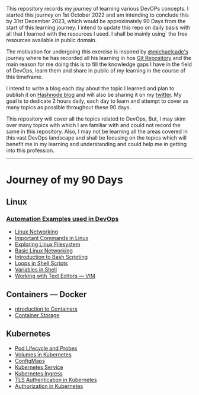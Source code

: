 This repository records my journey of learning various DevOPs concepts. I started this journey on 1st October 2022 and am intending to 
conclude this by 31st December 2023, which would be approximately 90 Days from the start of this learning journey. I intend to update this repo on daily basis with all that I learned with the resources I used. I shall be mainly using` the free resources available in public domain.

The motivation for undergoing this exercise is inspired by [@michaelcade's](https://twitter.com/michaelcade1) journey where he has recorded all his learning in hos [Git Repository](https://github.com/michaelcade/90DaysOfDevOPs) and the main reason for me doing this is to fill the knowledge gaps I have in the field of DevOps, learn them and share in public of my learning in the course of this timeframe.

I intend to write a blog each day about the topic I learned and plan to publish it on [Hashnode blog](https://santoshdtsi.hashnode.dev) and will also be sharing it on my [twitter](https://twitter.com/santoshdts). My goal is to dedicate 2 hours daily, each day to learn and attempt to cover as many topics as possible throughout these 90 days.

This repository will cover all the topics related to DevOps, But, I may skim over many topics with which I am familiar with and could not record the same in this repository. Also, I may not be learning all the areas covered in this vast DevOps landscape and shall be focusing on the topics which will benefit me in my learning and understanding and could help me in getting into this profession.  


---

# Journey of my 90 Days

## Linux
### [Automation Examples used in DevOps](https://github.com/codeaprendiz/learn-devops/tree/main/home/programming-languages/shell)
- [Linux Networking](./Linux/Networking/04-linux-networking.md)
- [Important Commands in Linux](./Linux/13-important-commands.md)
- [Exploring Linux Filesystem](./Linux/14-linux-filesystem.md)
- [Basic Linux Networking](./Linux/Networking/04-linux-networking.md)
- [Introduction to Bash Scripting](./Linux/15-bash-scripting.md)
- [Loops in Shell Scripts](./Linux/15-bash-scripting.md)
- [Variables in Shell](./Linux/16-variables.md)
- [Working with Text Editors — VIM](./Linux/17-vim.md)
## Containers — Docker
- [ntroduction to Containers](../90DaysOfDevOps/Containers/Docker/18-containers.md)
- [Container Storage](./Containers/Docker/05-container-storage.md)

## Kubernetes
- [Pod Lifecycle and Probes](./Kubernetes/07-lifecycle-and-probes.md)
- [Volumes in Kubernetes](./Kubernetes/Volumes/06-kubernetes-volumes.md)
- [ConfigMaps](./Kubernetes/08-configmap.md)
- [Kubernetes Service](./Kubernetes/09-service.md)
- [Kubernetes Ingress](./Kubernetes/10-ingress.md)
- [TLS Authentication in Kubernetes](./Kubernetes/11-tls-authentication.md)
- [Authorization in Kubernetes](./Kubernetes/12-authorization.md)